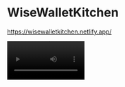 # WiseWalletKitchen

https://wisewalletkitchen.netlify.app/


<video src='https://www.youtube.com/embed/kztpI0xRNGY' width=180/>

[Screenshot 2023-07-12 at 10 18 23](https://github.com/Ice-and-Rock/WiseWalletKitchen/assets/124932222/5554905b-98df-485d-b185-388e9c87cf09)]

(https://img.youtube.com/vi/kztpI0xRNGY/0.jpg)](https://www.youtube.com/watch?v=kztpI0xRNGY)

NICKS FORK...

// To Do

// Set the Fork to be the new remote URL to local project
// + establish the current remote URL in terminal
// // - git remote -v

// + UPdate the remote URL to point to fork
// // - git remote set-url origin <new-fork-url>

// + check its correct by running (should be new fork address)
// // - git remote -v

// Try to work out solution to JWT issue in Login function
// + must set the state of loginAccess 
// + boolean statement depends on valid Json Web Token
// + valid JWT from SupaBase backend


// Try to move this to a new useState in APP.js that has an (empty?) dependancy
// + this should run when the page is refreshed
// + loginAccess state should be set by this

// NOTES:
// Consider setting the inital useState to be the existance of JWT ?
// Remeber empty depandancies in useEffect create infinite GET requests from SupeBase









